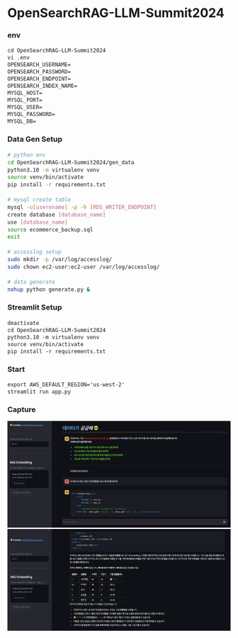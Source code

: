 # OpenSearchRAG-LLM-Summit2024

### env
```
cd OpenSearchRAG-LLM-Summit2024
vi .env
OPENSEARCH_USERNAME=
OPENSEARCH_PASSWORD=
OPENSEARCH_ENDPOINT=
OPENSEARCH_INDEX_NAME=
MYSQL_HOST=
MYSQL_PORT=
MYSQL_USER=
MYSQL_PASSWORD=
MYSQL_DB=
```

### Data Gen Setup
```bash
# python env
cd OpenSearchRAG-LLM-Summit2024/gen_data
python3.10 -m virtualenv venv
source venv/bin/activate
pip install -r requirements.txt

# mysql create table
mysql -u[userename] -p -h [RDS_WRITER_ENDPOINT]
create database [database_name]
use [database_name]
source ecommerce_backup.sql
exit

# accesslog setup
sudo mkdir -p /var/log/accesslog/
sudo chown ec2-user:ec2-user /var/log/accesslog/

# data generate
nohup python generate.py &
```

### Streamlit Setup
```
deactivate
cd OpenSearchRAG-LLM-Summit2024
python3.10 -m virtualenv venv
source venv/bin/activate
pip install -r requirements.txt
```

### Start
```
export AWS_DEFAULT_REGION='us-west-2'
streamlit run app.py
```


### Capture
![](img/2024-04-06-15-09-36.png)
![](img/2024-04-06-15-08-49.png)